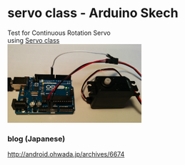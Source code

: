 # servo class - Arduino Skech

Test for Continuous Rotation Servo <br/>
using [Servo class](https://www.arduino.cc/en/Reference/Servo) <br/>
<img src="https://github.com/FabLabKannai/SumobotJr/blob/master/docs/arduino/arduino_servo.png" width="300" /> <br/>

### blog (Japanese)
http://android.ohwada.jp/archives/6674
